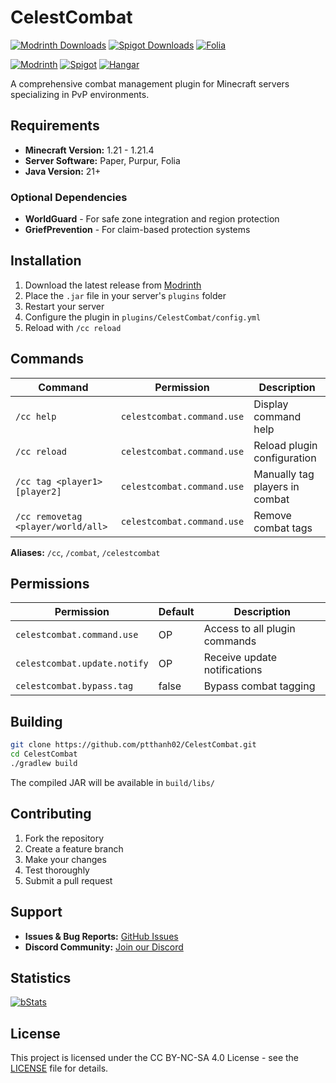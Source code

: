 # CelestCombat

[![Modrinth Downloads](https://img.shields.io/modrinth/dt/celest-combat-plugin?logo=modrinth&logoColor=white&label=downloads&labelColor=%23139549&color=%2318c25f)](https://modrinth.com/plugin/celest-combat-plugin)
[![Spigot Downloads](https://img.shields.io/spiget/downloads/123515?logo=spigotmc&logoColor=white&label=spigot%20downloads&labelColor=%23ED8106&color=%23FF994C)](https://www.spigotmc.org/resources/celest-combat-combat-log-%E2%9C%A8-1-21-1-21-4-%EF%B8%8F.123515/)
[![Folia](https://img.shields.io/badge/Folia-Supported-brightgreen.svg?logo=papermc&logoColor=white&labelColor=%23139549&color=%2318c25f)](https://github.com/PaperMC/Folia)

[![Modrinth](https://cdn.jsdelivr.net/npm/@intergrav/devins-badges@3/assets/compact/available/modrinth_vector.svg)](https://modrinth.com/plugin/celest-combat-plugin)
[![Spigot](https://cdn.jsdelivr.net/npm/@intergrav/devins-badges@3/assets/compact/available/spigot_vector.svg)](https://www.spigotmc.org/resources/celest-combat-combat-log-%E2%9C%A8-1-21-1-21-4-%EF%B8%8F.123515/)
[![Hangar](https://cdn.jsdelivr.net/npm/@intergrav/devins-badges@3/assets/compact/available/hangar_vector.svg)](https://hangar.papermc.io/Nighter/CelestCombat)

A comprehensive combat management plugin for Minecraft servers specializing in PvP environments.

## Requirements

- **Minecraft Version:** 1.21 - 1.21.4
- **Server Software:** Paper, Purpur, Folia
- **Java Version:** 21+

### Optional Dependencies
- **WorldGuard** - For safe zone integration and region protection
- **GriefPrevention** - For claim-based protection systems

## Installation

1. Download the latest release from [Modrinth](https://modrinth.com/plugin/celest-combat-plugin)
2. Place the `.jar` file in your server's `plugins` folder
3. Restart your server
4. Configure the plugin in `plugins/CelestCombat/config.yml`
5. Reload with `/cc reload`

## Commands

| Command | Permission | Description |
|---------|------------|-------------|
| `/cc help` | `celestcombat.command.use` | Display command help |
| `/cc reload` | `celestcombat.command.use` | Reload plugin configuration |
| `/cc tag <player1> [player2]` | `celestcombat.command.use` | Manually tag players in combat |
| `/cc removetag <player/world/all>` | `celestcombat.command.use` | Remove combat tags |

**Aliases:** `/cc`, `/combat`, `/celestcombat`

## Permissions

| Permission | Default | Description |
|------------|---------|-------------|
| `celestcombat.command.use` | OP | Access to all plugin commands |
| `celestcombat.update.notify` | OP | Receive update notifications |
| `celestcombat.bypass.tag` | false | Bypass combat tagging |

## Building

```bash
git clone https://github.com/ptthanh02/CelestCombat.git
cd CelestCombat
./gradlew build
```

The compiled JAR will be available in `build/libs/`

## Contributing

1. Fork the repository
2. Create a feature branch
3. Make your changes
4. Test thoroughly
5. Submit a pull request

## Support

- **Issues & Bug Reports:** [GitHub Issues](https://github.com/ptthanh02/CelestCombat/issues)
- **Discord Community:** [Join our Discord](https://discord.com/invite/FJN7hJKPyb)

## Statistics

[![bStats](https://bstats.org/signatures/bukkit/CelestCombat.svg)](https://bstats.org/plugin/bukkit/CelestCombat/25387)

## License

This project is licensed under the CC BY-NC-SA 4.0 License - see the [LICENSE](LICENSE) file for details.